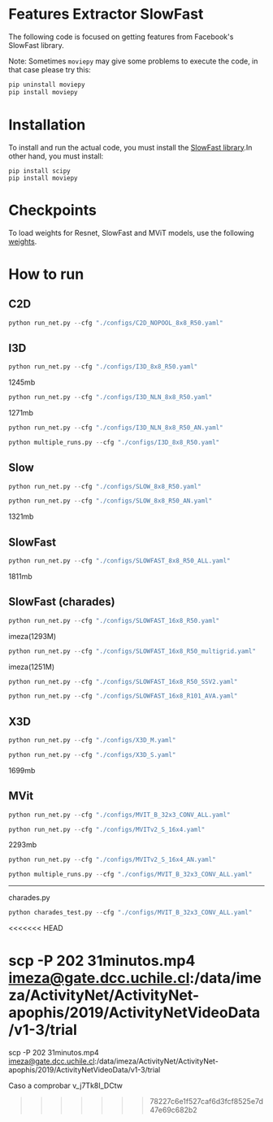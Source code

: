 # Features Extractor SlowFast

The following code is focused on getting features from Facebook's SlowFast library.

Note: Sometimes `moviepy` may give some problems to execute the code, in that case please try this:

```cmd
pip uninstall moviepy
pip install moviepy
```
# Installation

To install and run the actual code, you must install the [SlowFast library](https://github.com/facebookresearch/SlowFast/blob/main/INSTALL.md).In other hand, you must install:

```
pip install scipy
pip install moviepy
```

# Checkpoints

To load weights for Resnet, SlowFast and MViT models, use the following [weights](https://github.com/facebookresearch/SlowFast/blob/main/MODEL_ZOO.md).

# How to run

## C2D

```python
python run_net.py --cfg "./configs/C2D_NOPOOL_8x8_R50.yaml"
```

## I3D

```python
python run_net.py --cfg "./configs/I3D_8x8_R50.yaml"
```
1245mb


```python
python run_net.py --cfg "./configs/I3D_NLN_8x8_R50.yaml"
```
1271mb

```python
python run_net.py --cfg "./configs/I3D_NLN_8x8_R50_AN.yaml"
```

```python
python multiple_runs.py --cfg "./configs/I3D_8x8_R50.yaml"
```

## Slow

```python
python run_net.py --cfg "./configs/SLOW_8x8_R50.yaml"
```

```python
python run_net.py --cfg "./configs/SLOW_8x8_R50_AN.yaml"
```

1321mb

## SlowFast

```python
python run_net.py --cfg "./configs/SLOWFAST_8x8_R50_ALL.yaml"
```
1811mb

## SlowFast (charades)

```python
python run_net.py --cfg "./configs/SLOWFAST_16x8_R50.yaml"
```
imeza(1293M) 
```python
python run_net.py --cfg "./configs/SLOWFAST_16x8_R50_multigrid.yaml"
```
imeza(1251M)

```python
python run_net.py --cfg "./configs/SLOWFAST_16x8_R50_SSV2.yaml"
```

```python
python run_net.py --cfg "./configs/SLOWFAST_16x8_R101_AVA.yaml"
```

## X3D

```python
python run_net.py --cfg "./configs/X3D_M.yaml"
```

```python
python run_net.py --cfg "./configs/X3D_S.yaml"
```
1699mb
## MVit

```python
python run_net.py --cfg "./configs/MVIT_B_32x3_CONV_ALL.yaml"
```

```python
python run_net.py --cfg "./configs/MVITv2_S_16x4.yaml"
```
2293mb

```python
python run_net.py --cfg "./configs/MVITv2_S_16x4_AN.yaml"
```



```python
python multiple_runs.py --cfg "./configs/MVIT_B_32x3_CONV_ALL.yaml"
```

---

charades.py

```python
python charades_test.py --cfg "./configs/MVIT_B_32x3_CONV_ALL.yaml"
```

<<<<<<< HEAD

scp -P 202 31minutos.mp4 imeza@gate.dcc.uchile.cl:/data/imeza/ActivityNet/ActivityNet-apophis/2019/ActivityNetVideoData/v1-3/trial
=======
scp -P 202 31minutos.mp4 imeza@gate.dcc.uchile.cl:/data/imeza/ActivityNet/ActivityNet-apophis/2019/ActivityNetVideoData/v1-3/trial

Caso a comprobar
v_j7Tk8I_DCtw
>>>>>>> 78227c6e1f527caf6d3fcf8525e7d47e69c682b2
